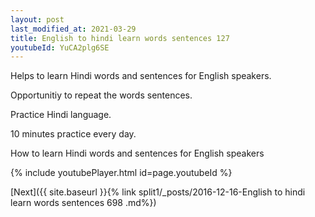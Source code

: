 ```yaml
---
layout: post
last_modified_at: 2021-03-29
title: English to hindi learn words sentences 127 
youtubeId: YuCA2plg6SE
---
```

 
 
Helps to learn Hindi words and sentences for English speakers.

Opportunitiy to repeat the words sentences. 

Practice Hindi language. 
 
10 minutes practice every day. 
 
How to learn Hindi words and sentences for English speakers 
 
{% include youtubePlayer.html id=page.youtubeId %}
 
 
[Next]({{ site.baseurl }}{% link  split1/_posts/2016-12-16-English to hindi learn words sentences 698 .md%})
 
